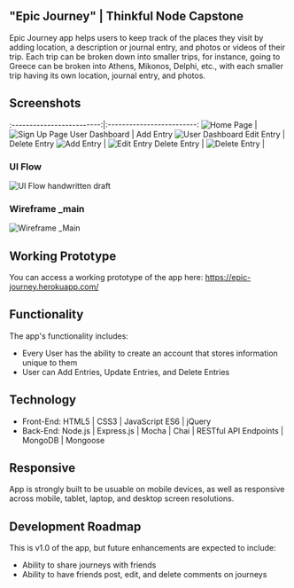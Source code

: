 ## "Epic Journey" | Thinkful Node Capstone
Epic Journey app helps users to keep track of the places they visit by adding location, a description or journal entry, and photos or videos of their trip.   Each trip can be broken down into smaller trips, for instance, going to Greece can be broken into Athens, Mikonos, Delphi, etc., with each smaller trip having its own location, journal entry, and photos.  

## Screenshots

<!-- Home Page View | Login Page View #2 -->
:-------------------------:|:-------------------------:
![Home Page](https://github.com/ElenaG518/epic-journey-node-capstone/blob/master/github-images/signin.png)  |  ![Sign Up Page](https://github.com/ElenaG518/epic-journey-node-capstone/blob/master/github-images/signup.png)
User Dashboard | Add Entry
![User Dashboard](https://github.com/ElenaG518/epic-journey-node-capstone/blob/master/github-images/journeylist.png) 
Edit Entry  | Delete Entry
![Add Entry](https://github.com/ElenaG518/epic-journey-node-capstone/blob/master/github-images/submitjourney.png) | ![Edit Entry](https://github.com/ElenaG518/epic-journey-node-capstone/blob/master/github-images/editingjourney.png)
Delete Entry |
![Delete Entry](https://github.com/ElenaG518/epic-journey-node-capstone/blob/master/github-images/editingjourney.png) |

### UI Flow
![UI Flow handwritten draft](https://github.com/KatiLong/node-capstone/blob/master/github-images/node-capstone-user-flow.jpg)

### Wireframe _main
![Wireframe _Main](https://github.com/KatiLong/node-capstone/blob/master/github-images/wireframe-v1.jpg)

## Working Prototype
You can access a working prototype of the app here: https://epic-journey.herokuapp.com/



## Functionality
The app's functionality includes:
* Every User has the ability to create an account that stores information unique to them
* User can Add Entries, Update Entries, and Delete Entries

## Technology
* Front-End: HTML5 | CSS3 | JavaScript ES6 | jQuery
* Back-End: Node.js | Express.js | Mocha | Chai | RESTful API Endpoints | MongoDB | Mongoose



## Responsive
App is strongly built to be usuable on mobile devices, as well as responsive across mobile, tablet, laptop, and desktop screen resolutions.

## Development Roadmap
This is v1.0 of the app, but future enhancements are expected to include:
* Ability to share journeys with friends
* Ability to have friends post, edit, and delete comments on journeys


